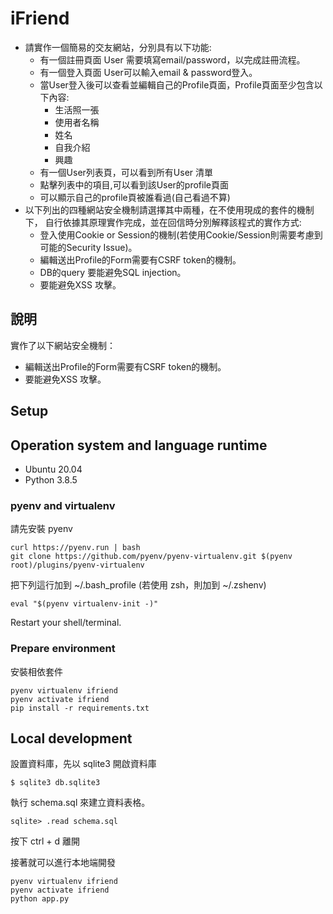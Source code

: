 # iFriend


- 請實作一個簡易的交友網站，分別具有以下功能:
  - 有一個註冊頁面 User 需要填寫email/password，以完成註冊流程。
  - 有一個登入頁面 User可以輸入email & password登入。
  - 當User登入後可以查看並編輯自己的Profile頁面，Profile頁面至少包含以下內容:
    - 生活照一張
    - 使用者名稱
    - 姓名
    - 自我介紹
    - 興趣
  - 有一個User列表頁，可以看到所有User  清單
  - 點擊列表中的項目,可以看到該User的profile頁面
  - 可以顯示自己的profile頁被誰看過(自己看過不算)
- 以下列出的四種網站安全機制請選擇其中兩種，在不使用現成的套件的機制下，
  自行依據其原理實作完成，並在回信時分別解釋該程式的實作方式:
  - 登入使用Cookie or Session的機制(若使用Cookie/Session則需要考慮到可能的Security Issue)。
  - 編輯送出Profile的Form需要有CSRF token的機制。
  - DB的query 要能避免SQL injection。
  - 要能避免XSS 攻擊。

## 說明

實作了以下網站安全機制：

 - 編輯送出Profile的Form需要有CSRF token的機制。
 - 要能避免XSS 攻擊。

## Setup

## Operation system and language runtime

- Ubuntu 20.04
- Python 3.8.5

### pyenv and virtualenv

請先安裝 pyenv

```
curl https://pyenv.run | bash
git clone https://github.com/pyenv/pyenv-virtualenv.git $(pyenv root)/plugins/pyenv-virtualenv
```

把下列這行加到 ~/.bash_profile (若使用 zsh，則加到 ~/.zshenv)

```
eval "$(pyenv virtualenv-init -)"
```

Restart your shell/terminal.

### Prepare environment

安裝相依套件

```
pyenv virtualenv ifriend
pyenv activate ifriend
pip install -r requirements.txt
```

## Local development

設置資料庫，先以 sqlite3 開啟資料庫
```
$ sqlite3 db.sqlite3
```

執行 schema.sql 來建立資料表格。
```
sqlite> .read schema.sql
```

按下 ctrl + d 離開

接著就可以進行本地端開發
```
pyenv virtualenv ifriend
pyenv activate ifriend
python app.py
```

